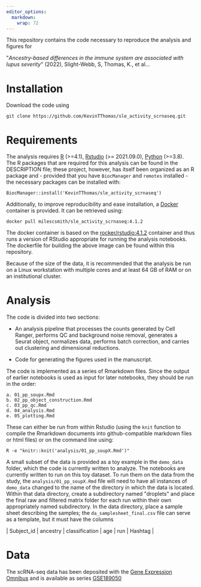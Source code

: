 ```yaml
---
editor_options: 
  markdown: 
    wrap: 72
---
```


This repository contains the code necessary to reproduce the analysis
and figures for

"*Ancestry-based differences in the immune system are associated with
lupus severity*" (2022), Slight-Webb, S, Thomas, K., et al...

# Installation

Download the code using

`git clone https://github.com/KevinTThomas/sle_activity_scrnaseq.git`

# Requirements

The analysis requires [R](https://www.r-project.org/) (>=4.1),
[Rstudio](https://www.rstudio.com/) (>= 2021.09.0),
[Python](https://www.python.org/) (>=3.8). The R packages that are
required for this analysis can be found in the DESCRIPTION file; these
project, however, has itself been organized as an R package and -
provided that you have `BiocManager` and `remotes` installed - the
necessary packages can be installed with:

`BiocManager::install('KevinTThomas/sle_activity_scrnaseq')`

Additionally, to improve reproducibility and ease installation, a
[Docker](https://docs.docker.com/get-docker/) container is provided. It
can be retrieved using:

`docker pull milescsmith/sle_activity_scrnaseq:4.1.2`

The docker container is based on the [rocker/rstudio:4.1.2](https://hub.docker.com/r/rocker/rstudio)
container and thus runs a version of RStudio appropriate for running the
analysis notebooks. The dockerfile for building the above image can be
found within this repository.

Because of the size of the data, it is recommended that the analysis be
run on a Linux workstation with multiple cores and at least 64 GB of RAM
or on an institutional cluster.

# Analysis

The code is divided into two sections:

-   An analysis pipeline that processes the counts generated by Cell
    Ranger, performs QC and background noise removal, generates a Seurat
    object, normalizes data, performs batch correction, and carries out
    clustering and dimensional reductions.

-   Code for generating the figures used in the manuscript.

The code is implemented as a series of Rmarkdown files. Since the output
of earlier notebooks is used as input for later notebooks, they should
be run in the order:

    a. 01_pp_soupx.Rmd
    b. 02_pp_object_construction.Rmd
    c. 03_pp_qc.Rmd
    d. 04_analysis.Rmd
    e. 05_plotting.Rmd

These can either be run from within Rstudio (using the `knit` function
to compile the Rmarkdown documents into github-compatible markdown files
or html files) or on the command line using:

`R -e "knitr::knit('analysis/01_pp_soupX.Rmd')"`

A small subset of the data is provided as a toy example in the
`demo_data` folder, which the code is currently written to analyze.
The notebooks are currently written to run on this toy dataset.  To run
them on the data from the study, the `analysis/01_pp_soupX.Rmd` file will need
to have all instances of `demo_data` changed to the name of the directory
in which the data is located.  Within that data directory, create a subdirectory
named "droplets" and place the final raw and filtered matrix folder for each run 
within their own appropriately named subdirectory. In the data directory, place a 
sample sheet describing the samples; the `da_samplesheet_final.csv` file can serve
as a template, but it must have the columns

| Subject_id | ancestry | classification | age | run | Hashtag |


# Data

The scRNA-seq data has been deposited with the [Gene Expression
Omnibus](https://www.ncbi.nlm.nih.gov/geo/) and is available as series
[GSE189050](https://www.ncbi.nlm.nih.gov/geo/query/acc.cgi?acc=GSE189050)
